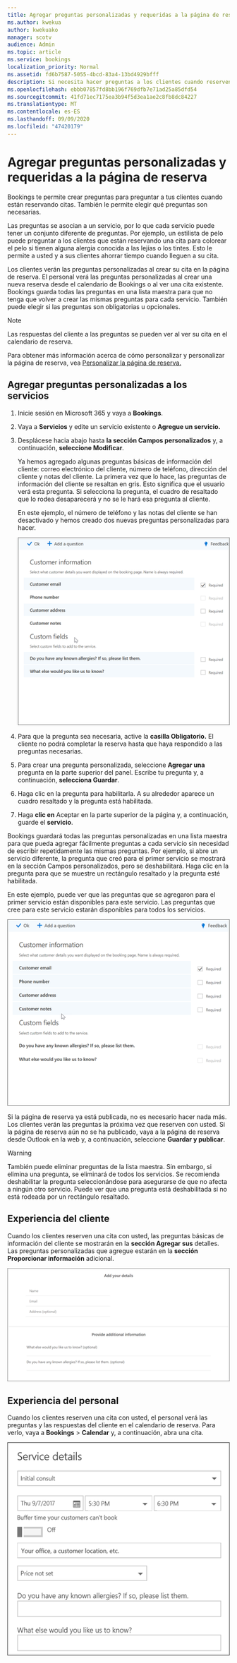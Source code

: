 ```yaml
---
title: Agregar preguntas personalizadas y requeridas a la página de reserva
ms.author: kwekua
author: kwekuako
manager: scotv
audience: Admin
ms.topic: article
ms.service: bookings
localization_priority: Normal
ms.assetid: fd6b7587-5055-4bcd-83a4-13bd4929bfff
description: Si necesita hacer preguntas a los clientes cuando reserven una cita con usted en línea, puede agregar preguntas personalizadas y necesarias a la página de reserva.
ms.openlocfilehash: ebbb07857fd8bb196f769dfb7e71ad25a85dfd54
ms.sourcegitcommit: 41fd71ec7175ea3b94f5d3ea1ae2c8fb8dc84227
ms.translationtype: MT
ms.contentlocale: es-ES
ms.lasthandoff: 09/09/2020
ms.locfileid: "47420179"
---
```

# <a name="add-custom-and-required-questions-to-the-booking-page"></a>Agregar preguntas personalizadas y requeridas a la página de reserva

Bookings te permite crear preguntas para preguntar a tus clientes cuando están reservando citas. También le permite elegir qué preguntas son necesarias.

Las preguntas se asocian a un servicio, por lo que cada servicio puede tener un conjunto diferente de preguntas. Por ejemplo, un estilista de pelo puede preguntar a los clientes que están reservando una cita para colorear el pelo si tienen alguna alergia conocida a las lejías o los tintes. Esto le permite a usted y a sus clientes ahorrar tiempo cuando lleguen a su cita.

Los clientes verán las preguntas personalizadas al crear su cita en la página de reserva. El personal verá las preguntas personalizadas al crear una nueva reserva desde el calendario de Bookings o al ver una cita existente. Bookings guarda todas las preguntas en una lista maestra para que no tenga que volver a crear las mismas preguntas para cada servicio. También puede elegir si las preguntas son obligatorias u opcionales.

> [!NOTE]
> Las respuestas del cliente a las preguntas se pueden ver al ver su cita en el calendario de reserva.

Para obtener más información acerca de cómo personalizar y personalizar la página de reserva, vea [Personalizar la página de reserva.](customize-booking-page.md)

## <a name="add-custom-questions-to-your-services"></a>Agregar preguntas personalizadas a los servicios

1. Inicie sesión en Microsoft 365 y vaya a **Bookings**.

1. Vaya a **Servicios** y edite un servicio existente o **Agregue un servicio.**

1. Desplácese hacia abajo hasta **la sección Campos personalizados** y, a continuación, **seleccione Modificar**.

   Ya hemos agregado algunas preguntas básicas de información del cliente: correo electrónico del cliente, número de teléfono, dirección del cliente y notas del cliente. La primera vez que lo hace, las preguntas de información del cliente se resaltan en gris. Esto significa que el usuario verá esta pregunta. Si selecciona la pregunta, el cuadro de resaltado que lo rodea desaparecerá y no se le hará esa pregunta al cliente.

   En este ejemplo, el número de teléfono y las notas del cliente se han desactivado y hemos creado dos nuevas preguntas personalizadas para hacer.

   ![Imagen de la pantalla de preguntas personalizadas](../media/bookings-questions-custom-fields.png)

1. Para que la pregunta sea necesaria, active la **casilla Obligatorio.** El cliente no podrá completar la reserva hasta que haya respondido a las preguntas necesarias.

1. Para crear una pregunta personalizada, seleccione **Agregar una** pregunta en la parte superior del panel. Escribe tu pregunta y, a continuación, **selecciona Guardar**.

1. Haga clic en la pregunta para habilitarla. A su alrededor aparece un cuadro resaltado y la pregunta está habilitada.

1. Haga **clic en** Aceptar en la parte superior de la página y, a continuación, guarde el **servicio**.

Bookings guardará todas las preguntas personalizadas en una lista maestra para que pueda agregar fácilmente preguntas a cada servicio sin necesidad de escribir repetidamente las mismas preguntas. Por ejemplo, si abre un servicio diferente, la pregunta que creó para el primer servicio se mostrará en la sección Campos personalizados, pero se deshabilitará. Haga clic en la pregunta para que se muestre un rectángulo resaltado y la pregunta esté habilitada.

En este ejemplo, puede ver que las preguntas que se agregaron para el primer servicio están disponibles para este servicio. Las preguntas que cree para este servicio estarán disponibles para todos los servicios.

   ![Imagen de las preguntas que aparecen para varios servicios](../media/bookings-questions-services.png)

Si la página de reserva ya está publicada, no es necesario hacer nada más. Los clientes verán las preguntas la próxima vez que reserven con usted. Si la página de reserva aún no  se ha publicado, vaya a la página de reserva desde Outlook en la web y, a continuación, seleccione **Guardar y publicar**.

> [!WARNING]
> También puede eliminar preguntas de la lista maestra. Sin embargo, si elimina una pregunta, se eliminará de todos los servicios. Se recomienda deshabilitar la pregunta seleccionándose para asegurarse de que no afecta a ningún otro servicio. Puede ver que una pregunta está deshabilitada si no está rodeada por un rectángulo resaltado.

## <a name="customer-experience"></a>Experiencia del cliente

Cuando los clientes reserven una cita con usted, las preguntas básicas de información del cliente se mostrarán en la **sección Agregar sus** detalles. Las preguntas personalizadas que agregue estarán en la **sección Proporcionar información** adicional.

![Imagen de lo que ven los clientes cuando se habilitan las preguntas](../media/bookings-questions-customer.png)

## <a name="staff-experience"></a>Experiencia del personal

Cuando los clientes reserven una cita con usted, el personal verá las preguntas y las respuestas del cliente en el calendario de reserva. Para verlo, vaya a **Bookings** \> **Calendar** y, a continuación, abra una cita.

![Imagen de lo que el personal ve cuando las preguntas están habilitadas](../media/bookings-questions-staff.png)
